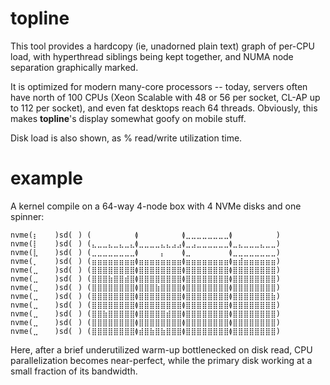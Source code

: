 topline
=======

This tool provides a hardcopy (ie, unadorned plain text) graph of per-CPU
load, with hyperthread siblings being kept together, and NUMA node
separation graphically marked.

It is optimized for modern many-core processors -- today, servers often have
north of 100 CPUs (Xeon Scalable with 48 or 56 per socket, CL-AP up to 112
per socket), and even fat desktops reach 64 threads.  Obviously, this makes
**topline**'s display somewhat goofy on mobile stuff.

Disk load is also shown, as % read/write utilization time.

example
=======

A kernel compile on a 64-way 4-node box with 4 NVMe disks and one spinner:
```
nvme(⡆⠀⠀⠀)sd(⠀) (⠀⠀⠀⠀⠀⠀⠀⠀≬⠀⠀⠀⠀⠀⠀⠀⠀≬⣀⣀⣀⣀⣀⣀⣀⣀≬⠀⠀⠀⠀⠀⠀⠀⠀)
nvme(⡇⠀⠀⠀)sd(⠀) (⣄⣀⣀⣄⣀⣄⣀⣄≬⣀⣀⣀⣀⣄⣄⣠⣠≬⣀⣠⣀⣀⣀⣀⣀⣀≬⣀⣄⣀⣀⣀⣄⣀⣀)
nvme(⣇⠀⠀⠀)sd(⠀) (⣀⣀⣀⣀⣀⣀⣀⣀≬⠀⠀⠀⠀⡄⠀⠀⠀≬⣀⠀⠀⠀⠀⠀⠀⠀≬⣀⣀⣀⣀⣀⣀⣀⣀)
nvme(⡀⠀⠀⠀)sd(⠀) (⣶⣶⣶⣶⣶⣶⣶⣶≬⣶⣶⣶⣶⣶⣶⣶⣶≬⣶⣶⣶⣶⣶⣶⣶⣶≬⣶⣾⣶⣶⣶⣶⣶⣶)
nvme(⣀⠀⠀⠀)sd(⠀) (⣿⣿⣿⣿⣿⣿⣿⣿≬⣿⣿⣿⣿⣿⣿⣿⣿≬⣿⣿⣿⣿⣿⣿⣿⣿≬⣿⣿⣿⣿⣿⣿⣿⣿)
nvme(⣀⠀⠀⠀)sd(⠀) (⣿⣿⣿⣷⣿⣿⣾⣿≬⣿⣿⣿⣿⣿⣿⣿⣿≬⣿⣿⣿⣿⣿⣿⣿⣿≬⣿⣿⣿⣿⣿⣿⣿⣿)
nvme(⣀⠀⠀⠀)sd(⠀) (⣿⣿⣿⣿⣿⣿⣿⣿≬⣿⣿⣿⣷⣿⣿⣿⣿≬⣿⣿⣿⣿⣿⣿⣿⣿≬⣿⣿⣿⣿⣿⣿⣿⣿)
nvme(⣀⠀⠀⠀)sd(⠀) (⣿⣿⣿⣿⣿⣿⣿⣿≬⣿⣿⣿⣿⣿⣿⣿⣿≬⣿⣿⣿⣿⣿⣿⣿⣿≬⣿⣿⣿⣿⣿⣿⣿⣷)
nvme(⣀⠀⠀⠀)sd(⠀) (⣿⣿⣿⣿⣿⣿⣿⣿≬⣿⣿⣿⣿⣿⣿⣿⣿≬⣿⣿⣿⣿⣿⣿⣿⣿≬⣿⣿⣿⣿⣿⣿⣿⣿)
nvme(⣀⠀⠀⠀)sd(⠀) (⣿⣿⣷⣿⣿⣿⣿⣿≬⣿⣿⣿⣿⣿⣾⣿⣿≬⣿⣿⣿⣿⣿⣿⣿⣿≬⣿⣿⣿⣿⣿⣿⣿⣿)
nvme(⣀⠀⠀⠀)sd(⠀) (⣿⣿⣿⣿⣿⣿⣿⣿≬⣿⣿⣿⣿⣿⣿⣿⣿≬⣿⣿⣿⣿⣿⣿⣿⣿≬⣿⣿⣿⣿⣿⣿⣿⣿)
nvme(⣀⠀⠀⠀)sd(⠀) (⣿⣿⣿⣿⣿⣿⣿⣿≬⣾⣿⣷⣿⣷⣿⣿⣿≬⣿⣿⣿⣿⣿⣿⣿⣿≬⣿⣿⣿⣿⣿⣿⣿⣿)
```
Here, after a brief underutilized warm-up bottlenecked on disk read, CPU
parallelization becomes near-perfect, while the primary disk working at
a small fraction of its bandwidth.
